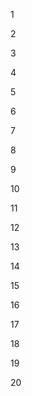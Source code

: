 
  
  <body id="body" style="transform:translateY(0px)">
  <p>1</p>
  <p>2</p>
  <p>3</p>
  <p>4</p>
  <p>5</p>
  <p>6</p>
  <p>7</p>
  <p>8</p>
  <p>9</p>
  <p>10</p>
  <p>11</p>
  <p>12</p>
  <p>13</p>
  <p>14</p>
  <p>15</p>
  <p>16</p>
  <p>17</p>
  <p>18</p>
  <p>19</p>
  <p>20</p>
</body>
<script>
  
  document.addEventListener("wheel", function (e) {

    // get the old value of the translation (there has to be an easier way than this)
    var oldVal = parseInt(document.getElementById("body").style.transform.replace("translateY(","").replace("px)",""));

    // to make it work on IE or Chrome
    var variation = parseInt(e.deltaY);
    
    // update the body translation to simulate a scroll
    document.getElementById("body").style.transform = "translateY(" + (oldVal - variation) + "px)";

    return false;
    
}, true);
  
  </script>
  <style>
  body {
    overflow-y:hidden;
    overflow-x:hidden;
}
  </style>
  
